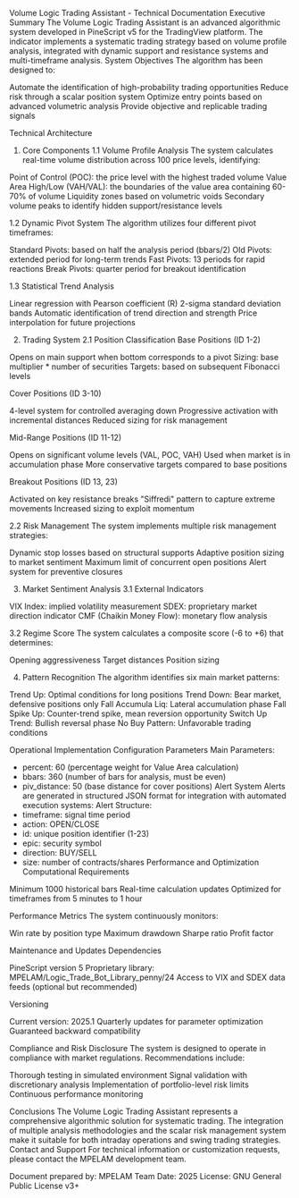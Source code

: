 Volume Logic Trading Assistant - Technical Documentation
Executive Summary
The Volume Logic Trading Assistant is an advanced algorithmic system developed in PineScript v5 for the TradingView platform. The indicator implements a systematic trading strategy based on volume profile analysis, integrated with dynamic support and resistance systems and multi-timeframe analysis.
System Objectives
The algorithm has been designed to:

Automate the identification of high-probability trading opportunities
Reduce risk through a scalar position system
Optimize entry points based on advanced volumetric analysis
Provide objective and replicable trading signals

Technical Architecture
1. Core Components
1.1 Volume Profile Analysis
The system calculates real-time volume distribution across 100 price levels, identifying:

Point of Control (POC): the price level with the highest traded volume
Value Area High/Low (VAH/VAL): the boundaries of the value area containing 60-70% of volume
Liquidity zones based on volumetric voids
Secondary volume peaks to identify hidden support/resistance levels

1.2 Dynamic Pivot System
The algorithm utilizes four different pivot timeframes:

Standard Pivots: based on half the analysis period (bbars/2)
Old Pivots: extended period for long-term trends
Fast Pivots: 13 periods for rapid reactions
Break Pivots: quarter period for breakout identification

1.3 Statistical Trend Analysis

Linear regression with Pearson coefficient (R)
2-sigma standard deviation bands
Automatic identification of trend direction and strength
Price interpolation for future projections

2. Trading System
2.1 Position Classification
Base Positions (ID 1-2)

Opens on main support when bottom corresponds to a pivot
Sizing: base multiplier * number of securities
Targets: based on subsequent Fibonacci levels

Cover Positions (ID 3-10)

4-level system for controlled averaging down
Progressive activation with incremental distances
Reduced sizing for risk management

Mid-Range Positions (ID 11-12)

Opens on significant volume levels (VAL, POC, VAH)
Used when market is in accumulation phase
More conservative targets compared to base positions

Breakout Positions (ID 13, 23)

Activated on key resistance breaks
"Siffredi" pattern to capture extreme movements
Increased sizing to exploit momentum

2.2 Risk Management
The system implements multiple risk management strategies:

Dynamic stop losses based on structural supports
Adaptive position sizing to market sentiment
Maximum limit of concurrent open positions
Alert system for preventive closures

3. Market Sentiment Analysis
3.1 External Indicators

VIX Index: implied volatility measurement
SDEX: proprietary market direction indicator
CMF (Chaikin Money Flow): monetary flow analysis

3.2 Regime Score
The system calculates a composite score (-6 to +6) that determines:

Opening aggressiveness
Target distances
Position sizing

4. Pattern Recognition
The algorithm identifies six main market patterns:

Trend Up: Optimal conditions for long positions
Trend Down: Bear market, defensive positions only
Fall Accumula Liq: Lateral accumulation phase
Fall Spike Up: Counter-trend spike, mean reversion opportunity
Switch Up Trend: Bullish reversal phase
No Buy Pattern: Unfavorable trading conditions

Operational Implementation
Configuration Parameters
Main Parameters:
- percent: 60 (percentage weight for Value Area calculation)
- bbars: 360 (number of bars for analysis, must be even)
- piv_distance: 50 (base distance for cover positions)
Alert System
Alerts are generated in structured JSON format for integration with automated execution systems:
Alert Structure:
- timeframe: signal time period
- action: OPEN/CLOSE
- id: unique position identifier (1-23)
- epic: security symbol
- direction: BUY/SELL
- size: number of contracts/shares
Performance and Optimization
Computational Requirements

Minimum 1000 historical bars
Real-time calculation updates
Optimized for timeframes from 5 minutes to 1 hour

Performance Metrics
The system continuously monitors:

Win rate by position type
Maximum drawdown
Sharpe ratio
Profit factor

Maintenance and Updates
Dependencies

PineScript version 5
Proprietary library: MPELAM/Logic_Trade_Bot_Library_penny/24
Access to VIX and SDEX data feeds (optional but recommended)

Versioning

Current version: 2025.1
Quarterly updates for parameter optimization
Guaranteed backward compatibility

Compliance and Risk Disclosure
The system is designed to operate in compliance with market regulations. Recommendations include:

Thorough testing in simulated environment
Signal validation with discretionary analysis
Implementation of portfolio-level risk limits
Continuous performance monitoring

Conclusions
The Volume Logic Trading Assistant represents a comprehensive algorithmic solution for systematic trading. The integration of multiple analysis methodologies and the scalar risk management system make it suitable for both intraday operations and swing trading strategies.
Contact and Support
For technical information or customization requests, please contact the MPELAM development team.

Document prepared by: MPELAM Team
Date: 2025
License: GNU General Public License v3+
